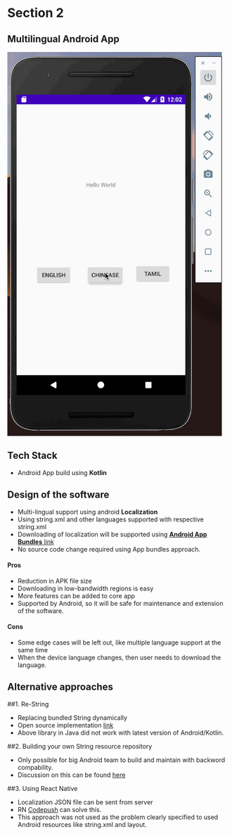 # **Section 2**

## Multilingual Android App

![](./diagrams/Multilingual.gif)

## Tech Stack

- Android App build using **Kotlin**

## Design of the software

- Multi-lingual support using android **Localization**
- Using string.xml and other languages supported with respective string.xml
- Downloading of localization will be supported using [**Android App Bundles** link](https://developer.android.com/platform/technology/app-bundle)
- No source code change required using App bundles approach.

#### Pros

- Reduction in APK file size
- Downloading in low-bandwidth regions is easy
- More features can be added to core app
- Supported by Android, so it will be safe for maintenance and extension of the software.

#### Cons

- Some edge cases will be left out, like multiple language support at the same time
- When the device language changes, then user needs to download the language.

## Alternative approaches

##1. Re-String

- Replacing bundled String dynamically
- Open source implementation [link](https://github.com/hamidness/restring)
- Above library in Java did not work with latest version of Android/Kotlin.

##2. Building your own String resource repository

- Only possible for big Android team to build and maintain with backword compability.
- Discussion on this can be found [here](https://www.reddit.com/r/androiddev/comments/740tju/pros_and_cons_of_dynamic_fetch_of_localized/)

##3. Using React Native

- Localization JSON file can be sent from server
- RN [Codepush](https://www.npmjs.com/package/react-native-code-push) can solve this.
- This approach was not used as the problem clearly specified to used Android resources like string.xml and layout.
